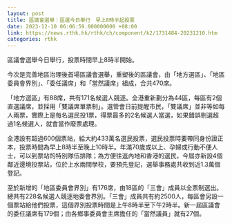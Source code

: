 ```yaml
---
layout: post
title: 區議會選舉｜區選今日舉行　早上8時半起投票　
date: 2023-12-10 06:06:59.000000000 +08:00
link: https://news.rthk.hk/rthk/ch/component/k2/1731484-20231210.htm
categories: rthk
---
```


區議會選舉今日舉行，投票時間早上8時半開始。

今次是完善地區治理後首場區議會選舉，重塑後的區議會，由「地方選區」、「地區委員會界別」、「委任議席」和「當然議席」組成，合共470席。

「地方選區」有88席，共有171名候選人競逐。全港重新劃分為44區，每區有2個直選議席，並採用「雙議席單票制」。選管會日前提醒市民，「雙議席」並非等如每人兩票，實際上是每名選民投1票，得票最多的2名候選人當選，如果錯誤剔選超過1名候選人，就會當作廢票處理。

全港設有超過600個票站，給大約433萬名選民投票，選民投票時要帶同身份證正本，投票時間為早上8時半至晚上10時半。年滿70歲或以上、孕婦或行動不便人士，可以到票站的特別隊伍排隊；為方便往返內地和香港的選民，今屆亦新設4個鄰近邊境投票站，位於上水兩間學校，要預先登記，選舉事務處共收到近1.3萬個登記。

至於新增的「地區委員會界別」有176席，由18區的「三會」成員以全票制選出。總共有228名候選人競逐地委會界別。「三會」成員共有約2500人，每區會另設一個票站給他們投票，這個界別投票時間是上午8時半至下午2時半。新一屆區議會的委任議席有179個；由各鄉事委員會主席擔任的「當然議員」就有27個。
